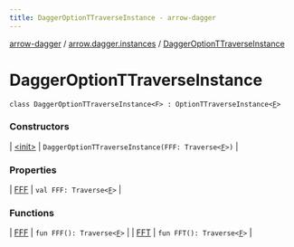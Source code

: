 ```yaml
---
title: DaggerOptionTTraverseInstance - arrow-dagger
---
```


[arrow-dagger](../../index.html) / [arrow.dagger.instances](../index.html) / [DaggerOptionTTraverseInstance](./index.html)

# DaggerOptionTTraverseInstance

`class DaggerOptionTTraverseInstance<F> : OptionTTraverseInstance<`[`F`](index.html#F)`>`

### Constructors

| [&lt;init&gt;](-init-.html) | `DaggerOptionTTraverseInstance(FFF: Traverse<`[`F`](index.html#F)`>)` |

### Properties

| [FFF](-f-f-f.html) | `val FFF: Traverse<`[`F`](index.html#F)`>` |

### Functions

| [FFF](-f-f-f.html) | `fun FFF(): Traverse<`[`F`](index.html#F)`>` |
| [FFT](-f-f-t.html) | `fun FFT(): Traverse<`[`F`](index.html#F)`>` |

